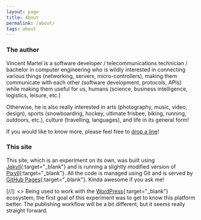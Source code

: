 ```yaml
---
layout: page
title: About
permalink: /about/
tags: about
---
```


### The author
Vincent Martel is a software developer / telecommunications technician / bachelor in computer engineering who is wildly interested in connecting various things (networking, servers, micro-controllers), making them communicate with each other (software development, protocols, APIs) while making them useful for us, humans (science, business intelligence, logistics, leisure, etc.)

Otherwise, he is also really interested in arts (photography, music, video, design), sports (snowboarding, hockey, ultimate frisbee, biking, running, outdoors, etc.), culture (travelling, languages), and life in its general form!

If you would like to know more, please feel free to [drop a line](/contact)!


### This site
This site, which is an experiment on its own, was built using [Jekyll](https://jekyllrb.com){:target="_blank"} and is running a slightly modified version of [Pixyll](https://github.com/johnotander/pixyll){:target="_blank"}. All the code is managed using Git and is served by [GitHub Pages](https://pages.github.com){:target="_blank"}. Kinda awesome if you ask me!

[//]: <> Being used to work with the [WordPress](https://wordpress.com){:target="_blank"} ecosystem, the first goal of this experiment was to get to know this platform better. The publishing workflow will be a bit different, but it seems really straight forward.

